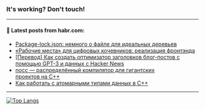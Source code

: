 ### It's working? Don't touch!

---
<!--
#### 🛠️ Technical stack:

![C++](https://img.shields.io/badge/C++-informational?logo=c%2B%2B&style=flat&logoColor=white&color=9C033A)
![Java](https://img.shields.io/badge/Java-informational?logo=java&style=flat&logoColor=white&color=007396)
![Kotlin](https://img.shields.io/badge/Kotlin-informational?logo=Kotlin&style=flat&logoColor=white&color=0095D5)
![JS](https://img.shields.io/badge/JS-informational?logo=javaScript&style=flat&logoColor=black&color=F7Df1E) <br>
![HTML5](https://img.shields.io/badge/HTML5-informational?logo=html5&style=flat&logoColor=white&color=E34F26)
![CSS3](https://img.shields.io/badge/CSS3-informational?logo=css3&style=flat&logoColor=white&color=157286)
![Sass](https://img.shields.io/badge/Saas-informational?logo=sass&style=flat&logoColor=white&color=hotpink)
![PHP](https://img.shields.io/badge/PHP-informational?logo=php&style=flat&logoColor=white&color=777BB4) <br>
![WebPAck](https://img.shields.io/badge/WebPack-informational?logo=webPack&style=flat&logoColor=white&color=FF6F00)
![Bootstrap](https://img.shields.io/badge/Bootstrap-informational?logo=Bootstrap&style=flat&logoColor=white&color=7952B3)
![MySQL](https://img.shields.io/badge/MySQL-informational?logo=MySQL&style=flat&logoColor=white&color=00f) <br>
![NodeJS](https://img.shields.io/badge/NodeJS-informational?logo=node.js&style=flat&logoColor=white&color=43853D)
![Spring](https://img.shields.io/badge/Spring-informational?logo=Spring&style=flat&logoColor=white&color=0A9EDC)
![Angular](https://img.shields.io/badge/Vue-informational?logo=vue.js&style=flat&logoColor=white&color=red)
![Git](https://img.shields.io/badge/Git-informational?logo=git&style=flat&logoColor=white&color=darkorange)

___
-->

#### 💬 Latest posts from habr.com:

<!-- BLOG-POST-LIST:START -->
- [Package-lock.json: немного о файле для идеальных деревьев](https://habr.com/ru/post/680316/?utm_source=habrahabr&utm_medium=rss&utm_campaign=680316)
- [«Рабочие места» для цифровых кочевников: реализация фронтэнда](https://habr.com/ru/post/695200/?utm_source=habrahabr&utm_medium=rss&utm_campaign=695200)
- [[Перевод] Как создать оптимизатор заголовков блог-постов с помощью GPT-3 и данных с Hacker News](https://habr.com/ru/post/695228/?utm_source=habrahabr&utm_medium=rss&utm_campaign=695228)
- [nocc — распределённый компилятор для гигантских проектов на С++](https://habr.com/ru/post/694536/?utm_source=habrahabr&utm_medium=rss&utm_campaign=694536)
- [Как работать с атомарными типами данных в C++](https://habr.com/ru/post/694284/?utm_source=habrahabr&utm_medium=rss&utm_campaign=694284)
<!-- BLOG-POST-LIST:END -->

---

[![Top Langs](https://github-readme-stats.vercel.app/api/top-langs/?username=zloylis&layout=compact&hide_border=true&theme=dracula)](https://github.com/zloylis)
